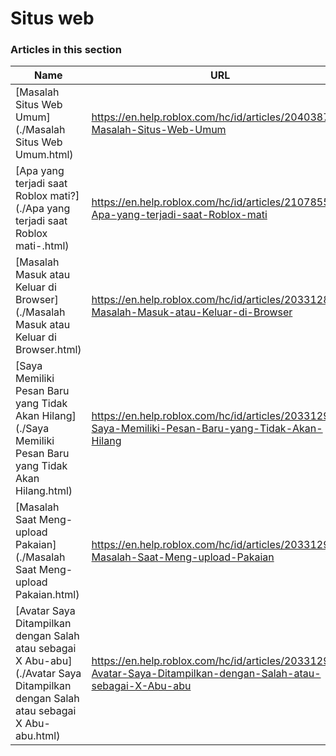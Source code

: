 # Situs web  
### Articles in this section
Name|URL
-|-
[Masalah Situs Web Umum](./Masalah Situs Web Umum.html) |https://en.help.roblox.com/hc/id/articles/204038784-Masalah-Situs-Web-Umum
[Apa yang terjadi saat Roblox mati?](./Apa yang terjadi saat Roblox mati-.html) |https://en.help.roblox.com/hc/id/articles/210785523-Apa-yang-terjadi-saat-Roblox-mati
[Masalah Masuk atau Keluar di Browser](./Masalah Masuk atau Keluar di Browser.html) |https://en.help.roblox.com/hc/id/articles/203312820-Masalah-Masuk-atau-Keluar-di-Browser
[Saya Memiliki Pesan Baru yang Tidak Akan Hilang](./Saya Memiliki Pesan Baru yang Tidak Akan Hilang.html) |https://en.help.roblox.com/hc/id/articles/203312970-Saya-Memiliki-Pesan-Baru-yang-Tidak-Akan-Hilang
[Masalah Saat Meng-upload Pakaian](./Masalah Saat Meng-upload Pakaian.html) |https://en.help.roblox.com/hc/id/articles/203312930-Masalah-Saat-Meng-upload-Pakaian
[Avatar Saya Ditampilkan dengan Salah atau sebagai X Abu-abu](./Avatar Saya Ditampilkan dengan Salah atau sebagai X Abu-abu.html) |https://en.help.roblox.com/hc/id/articles/203312960-Avatar-Saya-Ditampilkan-dengan-Salah-atau-sebagai-X-Abu-abu